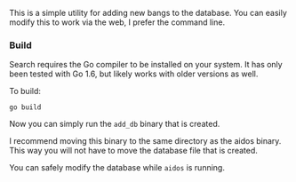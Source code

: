 This is a simple utility for adding new bangs to the database. You can easily modify this to work via the web,
I prefer the command line.

### Build
Search requires the Go compiler to be installed on your system. It has only been tested with Go 1.6, but likely works with older versions as well.

To build:
```
go build
```

Now you can simply run the `add_db` binary that is created.

I recommend moving this binary to the same directory as the aidos binary. This way you will not have to move the database file that is created.

You can safely modify the database while `aidos` is running.
